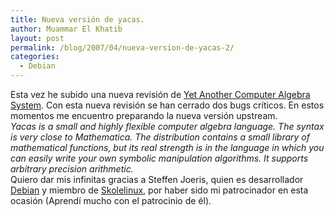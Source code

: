 ```yaml
---
title: Nueva versión de yacas.
author: Muammar El Khatib
layout: post
permalink: /blog/2007/04/nueva-version-de-yacas-2/
categories:
  - Debian
---
```

Esta vez he subido una nueva revisión de [Yet Another Computer Algebra System][1]. Con esta nueva revisión se han cerrado dos bugs críticos. En estos momentos me encuentro preparando la nueva versión upstream.  
*Yacas is a small and highly flexible computer algebra language. The syntax is very close to Mathematica. The distribution contains a small library of mathematical functions, but its real strength is in the language in which you can easily write your own symbolic manipulation algorithms. It supports arbitrary precision arithmetic.*  
Quiero dar mis infinitas gracias a Steffen Joeris, quien es desarrollador [Debian][2] y miembro de [Skolelinux][3], por haber sido mi patrocinador en esta ocasión (Aprendí mucho con el patrocinio de él).

 [1]: http://yacas.sourceforge.net
 [2]: http://www.debian.org
 [3]: http://skolelinux.de/